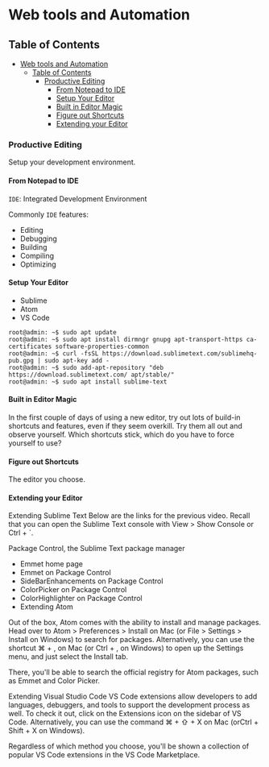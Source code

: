 # Web tools and Automation

## Table of Contents

- [Web tools and Automation](#web-tools-and-automation)
  - [Table of Contents](#table-of-contents)
    - [Productive Editing](#productive-editing)
      - [From Notepad to IDE](#from-notepad-to-ide)
      - [Setup Your Editor](#setup-your-editor)
      - [Built in Editor Magic](#built-in-editor-magic)
      - [Figure out Shortcuts](#figure-out-shortcuts)
      - [Extending your Editor](#extending-your-editor)

### Productive Editing

Setup your development environment.

#### From Notepad to IDE

`IDE`: Integrated Development Environment

Commonly `IDE` features:

- Editing
- Debugging
- Building
- Compiling
- Optimizing

#### Setup Your Editor

- Sublime
- Atom
- VS Code

```console
root@admin: ~$ sudo apt update
root@admin: ~$ sudo apt install dirmngr gnupg apt-transport-https ca-certificates software-properties-common
root@admin: ~$ curl -fsSL https://download.sublimetext.com/sublimehq-pub.gpg | sudo apt-key add -
root@admin: ~$ sudo add-apt-repository "deb https://download.sublimetext.com/ apt/stable/"
root@admin: ~$ sudo apt install sublime-text
```

#### Built in Editor Magic

In the first couple of days of using a new editor, try out lots of build-in shortcuts and features, even if they seem overkill. Try them all out and observe yourself. Which shortcuts stick, which do you have to force yourself to use?

#### Figure out Shortcuts

The editor you choose.

#### Extending your Editor

Extending Sublime Text
Below are the links for the previous video. Recall that you can open the Sublime Text console with View > Show Console or Ctrl + `.

Package Control, the Sublime Text package manager

- Emmet home page
- Emmet on Package Control
- SideBarEnhancements on Package Control
- ColorPicker on Package Control
- ColorHighlighter on Package Control
- Extending Atom

Out of the box, Atom comes with the ability to install and manage packages. Head over to Atom > Preferences > Install on Mac (or File > Settings > Install on Windows) to search for packages. Alternatively, you can use the shortcut ⌘ + , on Mac (or Ctrl + , on Windows) to open up the Settings menu, and just select the Install tab.

There, you'll be able to search the official registry for Atom packages, such as Emmet and Color Picker.

Extending Visual Studio Code
VS Code extensions allow developers to add languages, debuggers, and tools to support the development process as well. To check it out, click on the Extensions icon on the sidebar of VS Code. Alternatively, you can use the command ⌘ + ⇧ + X on Mac (orCtrl + Shift + X on Windows).

Regardless of which method you choose, you'll be shown a collection of popular VS Code extensions in the VS Code Marketplace.
